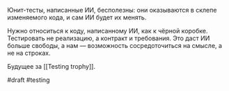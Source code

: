 Юнит-тесты, написанные ИИ, бесполезны: они оказываются в склепе изменяемого кода, и сам ИИ будет их менять.

Нужно относиться к коду, написанному ИИ, как к чёрной коробке.
Тестировать не реализацию, а контракт и требования. Это даст ИИ больше свободы, а нам — возможность сосредоточиться на смысле, а не на строках.

Будущее за [[Testing trophy]].

#draft #testing